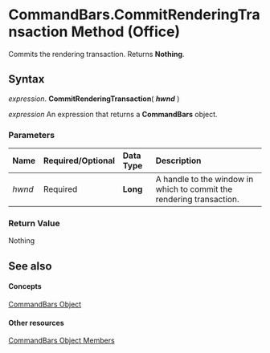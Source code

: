 
# CommandBars.CommitRenderingTransaction Method (Office)

Commits the rendering transaction. Returns  **Nothing**.


## Syntax

 _expression_. **CommitRenderingTransaction**( **_hwnd_** )

 _expression_ An expression that returns a **CommandBars** object.


### Parameters



|**Name**|**Required/Optional**|**Data Type**|**Description**|
|:-----|:-----|:-----|:-----|
| _hwnd_|Required|**Long**|A handle to the window in which to commit the rendering transaction.|

### Return Value

Nothing


## See also


#### Concepts


[CommandBars Object](0e312e21-14ee-5055-d604-b66e61c53b47.md)
#### Other resources


[CommandBars Object Members](c11db22d-b7bb-20a2-a455-e441cb8d5bc0.md)
